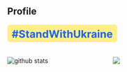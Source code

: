 ## Profile
[![StandWithUkraine](https://raw.githubusercontent.com/vshymanskyy/StandWithUkraine/main/badges/StandWithUkraine.svg)](https://github.com/vshymanskyy/StandWithUkraine/blob/main/docs/README.md)
<br><br>
<div>
<img src="https://github-readme-stats.vercel.app/api?username=victoryforce&include_all_commits=true&show_icons=true&theme=gotham&hide_title=true" alt="github stats" width="48%" align="left"/><img src="https://github-readme-streak-stats.herokuapp.com/?user=victoryforce&theme=gotham" width="45%">
</div>
